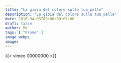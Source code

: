 ```yaml
---
title: "La gioia del colore sulla tua pelle"
description: "La gioia del colore sulla tua pelle"
date: 2016-04-03T09:00:00+01:00
draft: false
author: Me
tags: [ "Promo" ]
image_webp:
image:
---
```


{{< vimeo 00000000 >}}
